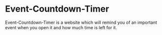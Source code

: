 # Event-Countdown-Timer
Event-Countdown-Timer is a website which will remind you of an important event when you open it and how much time is left for it.
